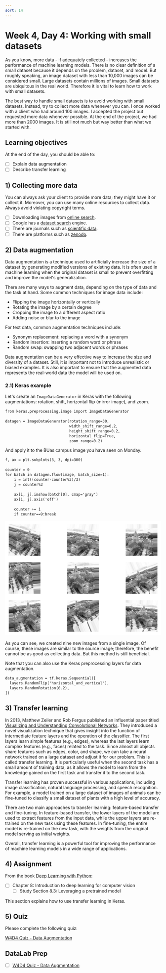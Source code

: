 ```yaml
---
sort: 14
---
```


# Week 4, Day 4: Working with small datasets

As you know, more data - if adequately collected - increases the performance of machine learning models. There is no clear definition of a small dataset because it depends on the problem, dataset, and model. But roughly speaking, an image dataset with less than 10,000 images can be considered small. Large datasets contain millions of images. Small datasets are ubiquitous in the real world. Therefore it is vital to learn how to work with small datasets. 

The best way to handle small datasets is to avoid working with small datasets. Instead, try to collect more data whenever you can. I once worked with a client who had around 100 images. I accepted the project but requested more data whenever possible. At the end of the project, we had more than 2000 images. It is still not much but way better than what we started with.

## Learning objectives

At the end of the day, you should be able to:

- [ ] Explain data augmentation
- [ ] Describe transfer learning

## 1) Collecting more data

You can always ask your client to provide more data; they might have it or collect it. Moreover, you can use many online resources to collect data. Always avoid violating copyright terms.

- [ ] Downloading images from [online search](https://www.youtube.com/watch?v=OQydrlSzxnE).
- [ ] Google has a [dataset search](https://datasetsearch.research.google.com/) engine.
- [ ] There are journals such as [scientific data](https://www.nature.com/sdata/).
- [ ] There are platforms such as [zenodo](https://zenodo.org/).

## 2) Data augmentation

Data augmentation is a technique used to artificially increase the size of a dataset by generating modified versions of existing data. It is often used in machine learning when the original dataset is small to prevent overfitting and improve the model's generalization.

There are many ways to augment data, depending on the type of data and the task at hand. Some common techniques for image data include:

- Flipping the image horizontally or vertically
- Rotating the image by a certain degree
- Cropping the image to a different aspect ratio
- Adding noise or blur to the image

For text data, common augmentation techniques include:

- Synonym replacement: replacing a word with a synonym
- Random insertion: inserting a random word or phrase
- Random swap: swapping two adjacent words or phrases

Data augmentation can be a very effective way to increase the size and diversity of a dataset. Still, it is important not to introduce unrealistic or biased examples. It is also important to ensure that the augmented data represents the real-world data the model will be used on.

### 2.1) Keras example

Let's create an `ImageDataGenerator` in Keras with the following augmentations: rotation, shift, horizontal flip (mirror image), and zoom.

```
from keras.preprocessing.image import ImageDataGenerator

datagen = ImageDataGenerator(rotation_range=30,
                             width_shift_range=0.2,
                             height_shift_range=0.2,
                             horizontal_flip=True,
                             zoom_range=0.2)
```

And apply it to the BUas campus image you have seen on Monday.

```
f, ax = plt.subplots(3, 3, dpi=300)

counter = 0
for batch in datagen.flow(image, batch_size=1):
    i = int((counter-counter%3)/3)
    j = counter%3
    
    ax[i, j].imshow(batch[0], cmap='gray')
    ax[i, j].axis('off')
    
    counter += 1
    if counter==9:break
```

<img src="./images/augmentation.png" width="800">

As you can see, we created nine new images from a single image. Of course, these images are similar to the source image; therefore, the benefit cannot be as good as collecting data. But this method is still beneficial.

Note that you can also use the Keras preprocessing layers for data augmentation.

```
data_augmentation = tf.keras.Sequential([
  layers.RandomFlip("horizontal_and_vertical"),
  layers.RandomRotation(0.2),
])
```


## 3) Transfer learning

In 2013, Matthew Zeiler and Rob Fergus published an influential paper titled [Visualizing and Understanding Convolutional Networks](https://arxiv.org/abs/1311.2901). They introduced a novel visualization technique that gives insight into the function of intermediate feature layers and the operation of the classifier. The first layers learn simple features (e.g., edges), whereas the last layers learn complex features (e.g., faces) related to the task. Since almost all objects share features such as edges, color, and shape, we can take a neural network trained on a large dataset and adjust it for our problem. This is called transfer learning. It is particularly useful when the second task has a small amount of training data, as it allows the model to learn from the knowledge gained on the first task and transfer it to the second task.

Transfer learning has proven successful in various applications, including image classification, natural language processing, and speech recognition. For example, a model trained on a large dataset of images of animals can be fine-tuned to classify a small dataset of plants with a high level of accuracy.

There are two main approaches to transfer learning: feature-based transfer and fine-tuning. In feature-based transfer, the lower layers of the model are used to extract features from the input data, while the upper layers are re-trained on the new task using these features. In fine-tuning, the entire model is re-trained on the new task, with the weights from the original model serving as initial weights.

Overall, transfer learning is a powerful tool for improving the performance of machine learning models in a wide range of applications.


## 4) Assignment

From the book [Deep Learning with Python](https://www.manning.com/books/deep-learning-with-python-second-edition):
- [ ] Chapter 8: Introduction to deep learning for computer vision
  - [ ] Study Section 8.3: Leveraging a pretrained model

This section explains how to use transfer learning in Keras.

## 5) Quiz

Please complete the following quiz:

[W4D4 Quiz - Data Augmentation](https://forms.office.com/e/wqP3dMaqkq)

## DataLab Prep

- [ ] [W4D4 Quiz - Data Augmentation](https://forms.office.com/e/wqP3dMaqkq)




